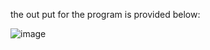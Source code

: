 the out put for the program is provided below:

![image](https://user-images.githubusercontent.com/85564422/218294817-28bbe9b3-d860-4394-b1e0-d3c4b7c146ea.png)
